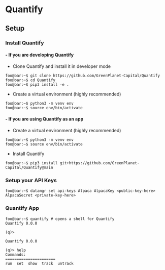 # Quantify
## Setup

### Install Quantify

#### - If you are developing Quantify
- Clone Quantify and install it in developer mode
~~~shell
foo@bar:~$ git clone https://github.com/GreenPlanet-Capital/Quantify
foo@bar:~$ cd Quantify
foo@bar:~$ pip3 install -e .
~~~
- Create a virtual environment (highly recommended)
~~~shell
foo@bar:~$ python3 -m venv env
foo@bar:~$ source env/bin/activate 
~~~

#### - If you are using Quantify as an app
- Create a virtual environment (highly recommended)
~~~shell
foo@bar:~$ python3 -m venv env
foo@bar:~$ source env/bin/activate 
~~~
- Install Quantify
~~~shell
foo@bar:~$ pip3 install git+https://github.com/GreenPlanet-Capital/Quantify@main
~~~

### Setup your API Keys
~~~shell
foo@bar:~$ datamgr set api-keys Alpaca AlpacaKey <public-key-here> AlpacaSecret <private-key-here>
~~~

### Quantify App
~~~shell
foo@bar:~$ quantify # opens a shell for Quantify
Quantify 0.0.0

(q)>
~~~

~~~shell
Quantify 0.0.0

(q)> help
Commands:
======================
run  set  show  track  untrack
~~~
